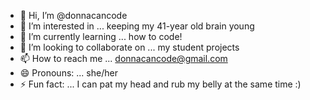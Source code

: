 - 👋 Hi, I’m @donnacancode
- 👀 I’m interested in ... keeping my 41-year old brain young
- 🌱 I’m currently learning ... how to code!
- 💞️ I’m looking to collaborate on ... my student projects
- 📫 How to reach me ... donnacancode@gmail.com
- 😄 Pronouns: ... she/her
- ⚡ Fun fact: ... I can pat my head and rub my belly at the same time :) 

<!---
donnacancode/donnacancode is a ✨ special ✨ repository because its `README.md` (this file) appears on your GitHub profile.
You can click the Preview link to take a look at your changes.
--->

